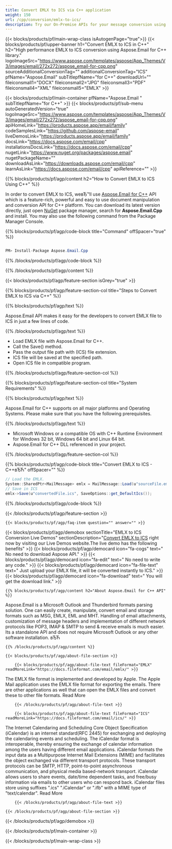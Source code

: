 ```yaml
---
title: Convert EMLX to ICS via C++ application 
weight: 150
url: /cpp/conversion/emlx-to-ics/ 
description: Try our On-Premise APIs for your message conversion using C++ Runtime Environment for Windows 32 bit, Windows 64 bit and Linux 64 bit.
---
```


{{< blocks/products/pf/main-wrap-class isAutogenPage="true">}}
{{< blocks/products/pf/upper-banner h1="Convert EMLX to ICS in C++" h2="High performance EMLX to ICS conversion using Aspose.Email for C++ library." logoImageSrc="https://www.aspose.com/templates/aspose/App_Themes/V3/images/email/272x272/aspose_email-for-cpp.png" sourceAdditionalConversionTag="" additionalConversionTag="ICS" pfName="Aspose.Email" subTitlepfName="for C++" downloadUrl="" fileiconsmall1="DOCX" fileiconsmall2="JPG" fileiconsmall3="PDF" fileiconsmall4="XML" fileiconsmall5="EMLX" >}}

{{< blocks/products/pf/main-container pfName="Aspose.Email " subTitlepfName="for C++" >}}
{{< blocks/products/pf/sub-menu autoGeneratedVersion="true" logoImageSrc="https://www.aspose.com/templates/aspose/App_Themes/V3/images/email/272x272/aspose_email-for-cpp.png" apiHomeLink="https://products.aspose.app/email/family" codeSamplesLink="https://github.com/aspose-email" liveDemosLink="https://products.aspose.app/email/family" docsLink="https://docs.aspose.com/email/cpp" installationsDocsLink="https://docs.aspose.com/email/cpp" nugetLink="https://www.nuget.org/packages/aspose.email" nugetPackageName="" downloadAsLink="https://downloads.aspose.com/email/cpp" learnAsLink="https://docs.aspose.com/email/cpp" apiReference="" >}}

{{% blocks/products/pf/agp/content h2="How to Convert EMLX to ICS Using C++" %}}

 In order to convert EMLX to ICS, weвЂ™ll use
 [Aspose.Email for C++](https://products.aspose.com/email/cpp) 
 API which is a feature-rich, powerful and easy to use document manipulation and conversion API for C++ platform. You can download its latest version directly, just open
 [NuGet](https://www.nuget.org/packages/aspose.email) 
 package manager, search for
 **Aspose.Email.Cpp** 
 and install. You may also use the following command from the Package Manager Console.

{{% blocks/products/pf/agp/code-block title="Command" offSpacer="true" %}}

```cs

PM> Install-Package Aspose.Email.Cpp

```

{{% /blocks/products/pf/agp/code-block %}}

{{% /blocks/products/pf/agp/content %}}

{{< blocks/products/pf/agp/feature-section isGrey="true" >}}

{{% blocks/products/pf/agp/feature-section-col title="Steps to Convert EMLX to ICS via C++" %}}

{{% blocks/products/pf/agp/text %}}

 Aspose.Email API makes it easy for the developers to convert EMLX file to ICS in just a few lines of code.

{{% /blocks/products/pf/agp/text %}}

+  Load EMLX file with Aspose.Email for C++.
+  Call the Save() method.
+  Pass the output file path with (ICS) file extension.
+  ICS file will be saved at the specified path.
+  Open ICS file in compatible program.

{{% /blocks/products/pf/agp/feature-section-col %}}

{{% blocks/products/pf/agp/feature-section-col title="System Requirements" %}}

{{% blocks/products/pf/agp/text %}}

 Aspose.Email for C++ supports on all major platforms and Operating Systems. Please make sure that you have the following prerequisites.

{{% /blocks/products/pf/agp/text %}}

-  Microsoft Windows or a compatible OS with C++ Runtime Environment for Windows 32 bit, Windows 64 bit and Linux 64 bit.
-  Aspose.Email for C++ DLL referenced in your project.

{{% /blocks/products/pf/agp/feature-section-col %}}

{{% blocks/products/pf/agp/code-block title="Convert EMLX to ICS - C++вЂЋ" offSpacer="" %}}

```cs
// Load the EMLX.
System::SharedPtr<MailMessage> emlx = MailMessage::Load(u"sourceFile.emlx");
// Save in ICS
emlx->Save(u"convertedFile.ics", SaveOptions::get_DefaultIcs());  

```

{{% /blocks/products/pf/agp/code-block %}}

{{< /blocks/products/pf/agp/feature-section >}}

    {{< blocks/products/pf/agp/faq-item question="" answer="" >}}
 

<!-- aboutfile Starts -->

{{< blocks/products/pf/agp/demobox sectionTitle="EMLX to ICS Conversion Live Demos" sectionDescription="[Convert EMLX to ICS](https://products.aspose.app/email/conversion/emlx-to-ics) right now by visiting our Live Demos website.The live demo has the following benefits" >}}
        {{< blocks/products/pf/agp/democard icon="fa-cogs" text=" No need to download Aspose API." >}}
        {{< blocks/products/pf/agp/democard icon="fa-edit" text=" No need to write any code." >}}
        {{< blocks/products/pf/agp/democard icon="fa-file-text" text=" Just upload your EMLX file, it will be converted instantly to ICS." >}}
        {{< blocks/products/pf/agp/democard icon="fa-download" text=" You will get the download link." >}}

    {{% blocks/products/pf/agp/content h2="About Aspose.Email for C++ API" %}}

 Aspose.Email is a Microsoft Outlook and Thunderbird formats parsing solution. One can easily create, manipulate, convert email and storage formats such as MSG, EMLX, EML and MHT. Handling of email attachments, customization of message headers and implementation of different network protocols like POP3, IMAP & SMTP to send & receive emails is much easier. Its a standalone API and does not require Microsoft Outlook or any other software installation. вЂЋ



    {{% /blocks/products/pf/agp/content %}}

    {{< blocks/products/pf/agp/about-file-section >}}

        {{< blocks/products/pf/agp/about-file-text fileFormat="EMLX" readMoreLink="https://docs.fileformat.com/email/emlx/" >}}

The EMLX file format is implemented and developed by Apple. The Apple Mail application uses the EMLX file format for exporting the emails. There are other applications as well that can open the EMLX files and convert these to other file formats.
Read More

        {{< /blocks/products/pf/agp/about-file-text >}}

        {{< blocks/products/pf/agp/about-file-text fileFormat="ICS" readMoreLink="https://docs.fileformat.com/email/ics/" >}}

The Internet Calendaring and Scheduling Core Object Specification (iCalendar) is an internet standard(RFC 2445) for exchanging and deploying the calendaring events and scheduling.  The iCalendar format is interoperable, thereby ensuring the exchange of calendar information among the users having different email applications. iCalendar formats the input data as a Multipurpose Internet Mail Extensions (MIME) and facilitates the object exchanged via different transport protocols. These transport protocols can be SMTP, HTTP, point-to-point asynchronous communication, and physical media based-network transport. iCalendar allows users to share events, date/time dependent tasks, and free/busy information via emails to other users who can respond back. iCalendar files store using suffixes  ".ics" ".iCalendar" or ".ifb" with a MIME type of "text/calendar".
Read More

        {{< /blocks/products/pf/agp/about-file-text >}}

    {{< /blocks/products/pf/agp/about-file-section >}}

{{< /blocks/products/pf/agp/demobox >}}

<!-- aboutfile Ends -->

{{< /blocks/products/pf/main-container >}}
    
{{< /blocks/products/pf/main-wrap-class >}}